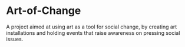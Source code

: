 # Art-of-Change
A project aimed at using art as a tool for social change, by creating art installations and holding events that raise awareness on pressing social issues.
